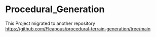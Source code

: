 # Procedural_Generation

This Project migrated to another repository https://github.com/Fleapous/procedural-terrain-generation/tree/main

